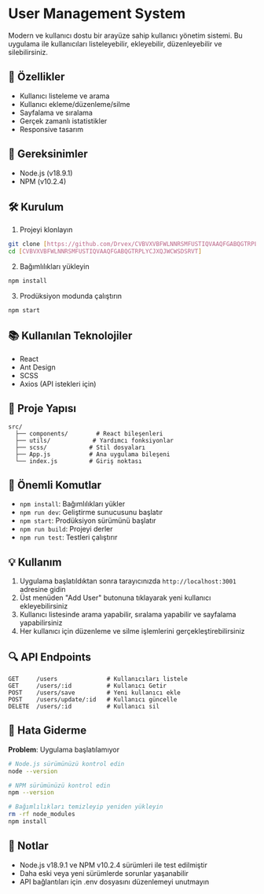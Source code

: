 # User Management System

Modern ve kullanıcı dostu bir arayüze sahip kullanıcı yönetim sistemi. Bu uygulama ile kullanıcıları listeleyebilir, ekleyebilir, düzenleyebilir ve silebilirsiniz.

## 🚀 Özellikler

- Kullanıcı listeleme ve arama
- Kullanıcı ekleme/düzenleme/silme
- Sayfalama ve sıralama
- Gerçek zamanlı istatistikler
- Responsive tasarım

## 🔧 Gereksinimler

- Node.js (v18.9.1)
- NPM (v10.2.4)

## 🛠️ Kurulum

1. Projeyi klonlayın

```bash
git clone [https://github.com/Drvex/CVBVXVBFWLNNRSMFUSTIQVAAQFGABQGTRPLYCJXQJWCWSDSRVT]
cd [CVBVXVBFWLNNRSMFUSTIQVAAQFGABQGTRPLYCJXQJWCWSDSRVT]
```

2. Bağımlılıkları yükleyin

```bash
npm install
```

3. Prodüksiyon modunda çalıştırın

```bash
npm start
```

## 📚 Kullanılan Teknolojiler

- React
- Ant Design
- SCSS
- Axios (API istekleri için)

## 📁 Proje Yapısı

```
src/
  ├── components/        # React bileşenleri
  ├── utils/            # Yardımcı fonksiyonlar
  ├── scss/            # Stil dosyaları
  ├── App.js           # Ana uygulama bileşeni
  └── index.js         # Giriş noktası
```

## 🔑 Önemli Komutlar

- `npm install`: Bağımlılıkları yükler
- `npm run dev`: Geliştirme sunucusunu başlatır
- `npm start`: Prodüksiyon sürümünü başlatır
- `npm run build`: Projeyi derler
- `npm run test`: Testleri çalıştırır

## 💡 Kullanım

1. Uygulama başlatıldıktan sonra tarayıcınızda `http://localhost:3001` adresine gidin
2. Üst menüden "Add User" butonuna tıklayarak yeni kullanıcı ekleyebilirsiniz
3. Kullanıcı listesinde arama yapabilir, sıralama yapabilir ve sayfalama yapabilirsiniz
4. Her kullanıcı için düzenleme ve silme işlemlerini gerçekleştirebilirsiniz

## 🔍 API Endpoints

```
GET     /users              # Kullanıcıları listele
GET     /users/:id          # Kullanıcı Getir
POST    /users/save         # Yeni kullanıcı ekle
POST    /users/update/:id   # Kullanıcı güncelle
DELETE  /users/:id          # Kullanıcı sil
```

## 🛟 Hata Giderme

**Problem**: Uygulama başlatılamıyor

```bash
# Node.js sürümünüzü kontrol edin
node --version

# NPM sürümünüzü kontrol edin
npm --version

# Bağımlılıkları temizleyip yeniden yükleyin
rm -rf node_modules
npm install
```

## 📝 Notlar

- Node.js v18.9.1 ve NPM v10.2.4 sürümleri ile test edilmiştir
- Daha eski veya yeni sürümlerde sorunlar yaşanabilir
- API bağlantıları için .env dosyasını düzenlemeyi unutmayın
